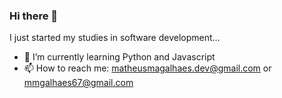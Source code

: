 ### Hi there 👋

I just started my studies in software development... 

- 🌱 I’m currently learning Python and Javascript
- 📫 How to reach me: matheusmagalhaes.dev@gmail.com or mmgalhaes67@gmail.com


<!--
**matheusmagalhaess/matheusmagalhaess** is a ✨ _special_ ✨ repository because its `README.md` (this file) appears on your GitHub profile.

Here are some ideas to get you started:

- 🔭 I’m currently working on ...
- 🌱 I’m currently learning ...
- 👯 I’m looking to collaborate on ...
- 🤔 I’m looking for help with ...
- 💬 Ask me about ...
- 📫 How to reach me: ...
- 😄 Pronouns: ...
- ⚡ Fun fact: ...
-->
